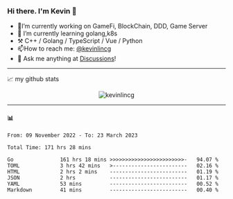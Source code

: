 ### Hi there. I'm Kevin 👋

- 🔭I’m currently working on GameFi, BlockChain, DDD, Game Server
- 🌱 I’m currently learning golang,k8s
-   :hammer_and_pick: C++ / Golang / TypeScript / Vue / Python
- 📫How to reach me: [@kevinlincg](https://twitter.com/kevinlincg) 
-   :thought_balloon: Ask me anything at [Discussions](https://github.com/kevinlincg/kevinlincg/discussions/new)!

---

📈 my github stats

<p align="center"> <img src="https://github-readme-stats-ouuan.vercel.app/api?username=kevinlincg&theme=dark&show_icons=true&count_private=true" alt="kevinlincg" />

---

#### :bar_chart: 

<!--START_SECTION:waka-->

```text
From: 09 November 2022 - To: 23 March 2023

Total Time: 171 hrs 28 mins

Go               161 hrs 18 mins >>>>>>>>>>>>>>>>>>>>>>>>-   94.07 %
TOML             3 hrs 42 mins   >------------------------   02.16 %
HTML             2 hrs 2 mins    -------------------------   01.19 %
JSON             2 hrs           -------------------------   01.17 %
YAML             53 mins         -------------------------   00.52 %
Markdown         41 mins         -------------------------   00.40 %
```

<!--END_SECTION:waka-->
